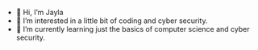 - 👋 Hi, I’m Jayla
- 👀 I’m interested in a little bit of coding and cyber security.
- 🌱 I’m currently learning just the basics of computer science and cyber security.
